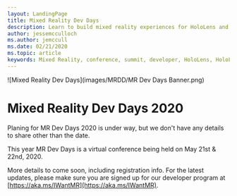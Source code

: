 ```yaml
---
layout: LandingPage
title: Mixed Reality Dev Days
description: Learn to build mixed reality experiences for HoloLens and immersive headsets.
author: jessemcculloch 
ms.author: jemccull
ms.date: 02/21/2020
ms.topic: article
keywords: Mixed Reality, conference, summit, developer, HoloLens, HoloLens 2, Kinect
---
```


![Mixed Reality Dev Days](images/MRDD/MR Dev Days Banner.png)

# Mixed Reality Dev Days 2020

Planing for MR Dev Days 2020 is under way, but we don't have any details to share other than the date.

This year MR Dev Days is a virtual conference being held on May 21st & 22nd, 2020.

More details to come soon, including registration info.  For the latest updates, please make sure you are signed up for our developer program at [https://aka.ms/IWantMR](https://aka.ms/IWantMR).
